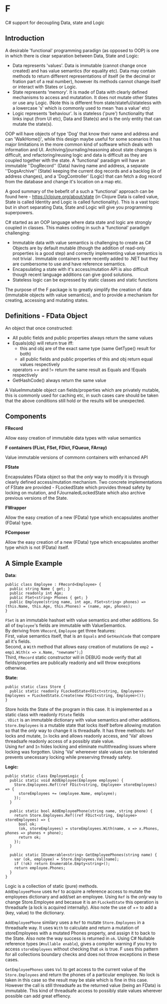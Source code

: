 # F
C# support for decoupling Data, state and Logic

## Introduction

A desirable 'functional' programming paradign (as opposed to OOP) is one in which there is clear separation between Data, State and Logic:
- Data represents 'values'. Data is immutable (cannot change once created) and has value semantics (for equality etc). Data may contain methods to return different representations of itself (ie the decimal or fration part of a real number), however its methods cannot change itself or interact with States or Logic.
- State represents 'memory'. It is made of Data with clearly defined mechanisms to access and mutatation. It does not mutate other States or use any Logic. (Note this is different from state/stateful/stateless with a lowercase 's' which is commonly used to mean 'has a value' etc)
- Logic represents 'behaviour'. Is is stateless ('pure') functionality that links input (from UI etc), Data and State(s) and is the only entity that can mutate the state(s).

OOP will have objects of type 'Dog' that know their name and address and can 'WalkHome()', while this design maybe useful for some scenarios it has major limitations in the more common kind of software which deals with information and UI. Archiving/journaling/reasoning about state changes is difficult, and refactoring/reusing logic and data is difficult as they are coupled together with the state. A 'functional' paradigm will have an immutable ''DogRecord'' (Data) having name and address, a separate ''DogsArchive'' (State) keeping the current dog records and a backlog (ie of address changes), and a 'DogController' (Logic) that can fetch a dog record from the database and change it's location on a map etc.<br>

A good summary of the bebefit of a such a 'functional' approach can be found here - https://clojure.org/about/state (in Clojure Data is called value, State is called Identity and Logic is called functionality). This is a vast topic but in short separating Data, State and Logic will give you programming superpowers. 

C# started as an OOP language where data state and logic are strongly coupled in classes. This makes coding in such a 'functional' paradigm challenging:
- Immutable data with value semantics is challenging to create as C# Objects are by default mutable (though the addition of read-only properties is a good step) and correctly implementing value semantics is not trivial . Immutable containers were recently added to .NET but they are cumbersome to use and have reference semantics. 
- Encapsulating a state with it's access/mutation API is also difficult though recent language additions can give good solutions.
- Stateless logic can be expressed by static classes and static functions

The purpose of the F package is to greatly simplify the creation of data (immutable objects with value semantics), and to provide a mechanism for creating, accessing and mutating states.

## Definitions - FData Object

An object that once constructed:

- All public fields and public properties always return the same values
- Equals(obj) will return true iff:
   - this and obj are of the exact same type (same GetType() result for both)
   - all public fields and public properties of this and obj return equal values respectively
- operators == and != return the same result as Equals and !Equals respectively
- GetHashCode() always return the same value

A ValueImmutable object can fields/properties which are privately mutable, this is commonly used for caching etc, in such cases care should be taken that the above conditions still hold or the results will be unexpected.

## Components

**FRecord** 

Allow easy creation of immutable data types with value semantics

**F containers (FList, FSet, FDict, FQueue, FArray)**

Value immutable versions of commonn containers with enhanced API

**FState**

Encapsulates FData object so that the _only_ way to modify it is through clearly defined access/mutation mechanism. Two concrete implementations of FState are provided - FLockedState which provides thread safety by locking on mutation, and FJournaledLockedState which also archive previous versions of the State.

**FWrapper**

Allow the easy creation of a new (FData) type which encapsulates another (FData) type. 

**FComposer**

Allow the easy creation of a new (FData) type which encapsulates another type which is not (FData) itself.  


## A Simple Example

**Data:**
```
public class Employee : FRecord<Employee> {
  public string Name { get; }
  public readonly int Age;
  public FSet<string> Phones { get; }
  public Employee(string name, int age, FSet<string> phones) => (this.Name, this.Age, this.Phones) = (name, age, phones);
}
```
`FSet` is an immutable hashset with value semantics and other additions. So all of `Employee`'s fields are immutable with ValueSemantics.<br> 
By deriving from `VRecord`, `Employee` get three features:<br> 
First, value semantics itself, that is an `Equals` and `GetHashCode` that compare all it's fields.<br>
Second, a `With` method that allows easy creation of mutations (ie `emp2 = emp1.With(x => x.Name, "newname");`)<br>
Third, `FRecord` static constructor will in DEBUG mode verify that all fields/properties are publically readonly and will throw execptions otherwise.<br>


**State:**
```
public static class Store {
  public static readonly FLockedState<FDict<string, Employee>> Employees = FLockedState.Create(new FDict<string, Employee>());
}
```
Store holds the State of the program in this case. It is implemented as a static class with readonly `FState` fields<br>. 
`VDict` is an immutable dictionary with value semantics and other additions. 
`Store.Employees` is a mutable state that locks itself before allowing mutation so that the _only_ way to change it is threadsafe. It has three methods: `Ref` locks and mutate, `In` locks and allows readonly access, and 'Val' allows threadsafe readonly access of a possibly stale value. <br>
Using `Ref` and `In` hides locking and eliminate multithreading issues where locking was forgotten. Using 'Val' whereever stale values can be tolerated prevents unecessary locking while preserving thready safety.


**Logic:**
```
public static class EmployeeLogic {
  public static void AddEmployee(Employee employee) {
    Store.Employees.Ref((ref FDict<string, Employee> storeEmployees) => {
      storeEmployees += (employee.Name, employee);
    });
  }

  public static bool AddEmployeePhone(string name, string phone) {
    return Store.Employees.Ref((ref FDict<string, Employee> storeEmployees) => {
      bool ok;
      (ok, storeEmployees) = storeEmployees.With(name, x => x.Phones, phones => phones + phone);
      return ok;
    });
  }

  public static IEnumerable<string> GetEmployeePhones(string name) {
    var (ok, employee) = Store.Employees.Val[name];
    if (!ok) return Enumerable.Empty<string>();
    return employee.Phones;
  }
}
```
Logic is a collection of static (pure) methods.<br>
`AddEmployeePhone` uses `Ref` to acquire a reference access to mutate the employees dictionary and add/set an employee.
Using `Ref` is the _only_ way to change Store.Employee and becasue it is an `FLockedState` this operation is threadsafe (a lock is acquired internally).
Also note the use of += to add a (key, value) to the dictionary.

`AddEmployeePhone` similary uses a `Ref` to mutate `Store.Employees` in a threadsafe way. It uses `With` to calculate and return a mutation of storeEmployees with a mutated Phones property, and assign it to back to the State. 
Also note the way success is returned in `ok`. Using C# Nullable reference types (`#nullable enable`), gives a compiler warning if you try to access `storeEmployees` without checking that `ok` is true. F uses this pattern for all collections boundary checks and does not throw exceptions in these cases. 

`GetEmployeePhones` uses `Val` to get access to the current value of the `Store.Employees` and return the phones of a particular employee. No lock is taken in this case so the result may be stale which is fine in this case. However the call is still threadsafe as the returned value (being an FData) is immutable. This kind of threadsafe access to possibly stale values wherever possible can add great effiency.




